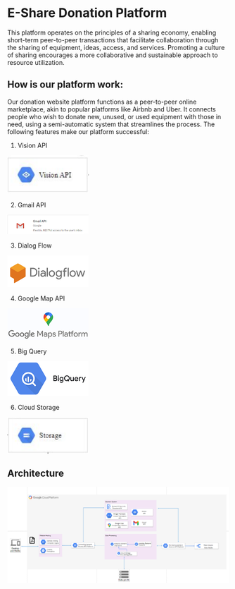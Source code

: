 ﻿# E-Share Donation Platform

This platform operates on the principles of a sharing economy, enabling short-term peer-to-peer transactions that facilitate collaboration through the sharing of equipment, ideas, access, and services. Promoting a culture of sharing encourages a more collaborative and sustainable approach to resource utilization.
## How is our platform work:
Our donation website platform functions as a peer-to-peer online marketplace, akin to popular platforms like Airbnb and Uber. It connects people who wish to donate new, unused, or used equipment with those in need, using a semi-automatic system that streamlines the process. The following features make our platform successful:
1. Vision API

![Alt text](image/1.png?raw=true "Title")

2. Gmail API

![Alt text](image/2.png?raw=true "Title")

3. Dialog Flow

![Alt text](image/3.png?raw=true "Title")

4. Google Map API

![Alt text](image/4.png?raw=true "Title")

5. Big Query

![Alt text](image/5.png?raw=true "Title")

6. Cloud Storage

![Alt text](image/6.png?raw=true "Title")

## Architecture

![Alt text](image/7.png?raw=true "Title")
